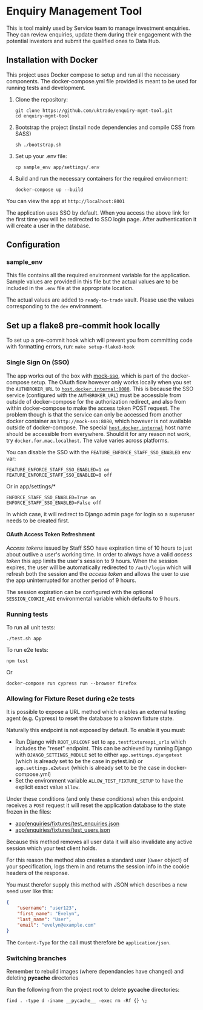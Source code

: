 # Enquiry Management Tool

This is tool mainly used by Service team to manage investment enquiries. They can review enquiries, update them during their engagement with the potential investors and submit the qualified ones to Data Hub.

## Installation with Docker

This project uses Docker compose to setup and run all the necessary components. The docker-compose.yml file provided is meant to be used for running tests and development.

1.  Clone the repository:

    ```shell
    git clone https://github.com/uktrade/enquiry-mgmt-tool.git
    cd enquiry-mgmt-tool
    ```

2.  Bootstrap the project (install node dependencies and compile CSS from SASS)
    ```shell
    sh ./bootstrap.sh
    ```

3.  Set up your .env file:
    ```shell
    cp sample_env app/settings/.env
    ```

4.  Build and run the necessary containers for the required environment:

    ```shell
    docker-compose up --build
    ```

You can view the app at `http://localhost:8001`

The application uses SSO by default. When you access the above link for the first time you will be redirected to SSO login page. After authentication it will create a user in the database.

## Configuration

### sample_env
This file contains all the required environment variable for the application. Sample values are provided in this file but the actual values are to be included in the `.env` file at the appropriate location.

The actual values are added to `ready-to-trade` vault. Please use the values corresponding to the `dev` environment.

## Set up a flake8 pre-commit hook locally
To set up a pre-commit hook which will prevent you from committing code with formatting errors, run:
`make setup-flake8-hook`

### Single Sign On (SSO)

The app works out of the box with
[mock-sso](https://github.com/uktrade/mock-sso), which is part of the
docker-compose setup. The OAuth flow however only works locally when you
set the `AUTHBROKER_URL` to
[`host.docker.internal:8080`](http://docker.for.mac.localhost:8080/).
This is because the SSO service (configured with the `AUTHBROKER_URL`) must be
accessible from outside of docker-compose for the authorization redirect, and
also from within docker-compose to make the access token POST request.
The problem though is that the service can only be accessed from another docker
container as `http://mock-sso:8080`, which however is not available outside of
docker-compose. The special
[`host.docker.internal`](https://docs.docker.com/docker-for-mac/networking/#i-want-to-connect-from-a-container-to-a-service-on-the-host)
host name should be accessible from everywhere. Should it for any reason not
work, try `docker.for.mac.localhost`. The value varies across platforms.

You can disable the SSO with the `FEATURE_ENFORCE_STAFF_SSO_ENABLED` env var:

    FEATURE_ENFORCE_STAFF_SSO_ENABLED=1 on
    FEATURE_ENFORCE_STAFF_SSO_ENABLED=0 off

Or in app/settings/*

    ENFORCE_STAFF_SSO_ENABLED=True on
    ENFORCE_STAFF_SSO_ENABLED=False off

In which case, it will redirect to Django admin page for login so a superuser
needs to be created first.

#### OAuth Access Token Refreshment

_Access tokens_ issued by Staff SSO have expiration time of 10 hours to
just about outlive a user's working time. In order to always have a valid
_access token_ this app limits the user's session to 9 hours. When the session
expires, the user will be automatically redirected to `/auth/login` which will
refresh both the session and the _access token_ and allows the user to use the
app uninterrupted for another period of 9 hours.

The session expiration can be configured with the optional `SESSION_COOKIE_AGE`
environmental variable which defaults to 9 hours.

### Running tests

To run all unit tests:

```
./test.sh app
```

To run e2e tests:

```shell
npm test
```

Or

```shell
docker-compose run cypress run --browser firefox
```

### Allowing for Fixture Reset during e2e tests

It is possible to expose a URL method which enables an external testing agent (e.g. Cypress) to
reset the database to a known fixture state.

Naturally this endpoint is not exposed by default. To enable it you must:

  - Run Django with `ROOT_URLCONF` set to `app.testfixtureapi_urls` which includes the "reset" endpoint.
    This can be achieved by running Django with `DJANGO_SETTINGS_MODULE` set to either
    `app.settings.djangotest` (which is already set to be the case in pytest.ini) or
    `app.settings.e2etest` (which is already set to be the case in docker-compose.yml)
  - Set the environment variable `ALLOW_TEST_FIXTURE_SETUP` to have the explicit
    exact value `allow`.

Under these conditions (and only these conditions) when this endpoint receives a `POST` request
it will reset the application database to the state frozen in the files:

  - [app/enquiries/fixtures/test_enquiries.json](app/enquiries/fixtures/test_enquiries.json)
  - [app/enquiries/fixtures/test_users.json](app/enquiries/fixtures/test_users.json)

Because this method removes all user data it will also invalidate any active session which your
test client holds.

For this reason the method also creates a standard user (`Owner` object) of your specification,
logs them in and returns the session info in the cookie headers of the response.

You must therefor supply this method with  JSON which describes a new seed user like this:
```json
{
    "username": "user123",
    "first_name": "Evelyn",
    "last_name": "User",
    "email": "evelyn@example.com"
}
```

The `Content-Type` for the call must therefore be `application/json`.

### Switching branches

Remember to rebuild images (where dependancies have changed) and deleting __pycache__ directories

Run the following from the project root to delete __pycache__ directories:

`find . -type d -iname __pycache__ -exec rm -Rf {} \;`
